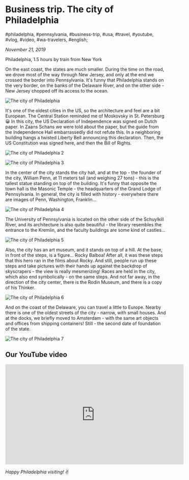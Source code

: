 # Business trip. The city of Philadelphia

#philadelphia, #pennsylvania, #business-trip, #usa, #travel, #youtube, #vlog, #video, #wa-travelers, #english;

_November 21, 2019_

Philadelphia, 1.5 hours by train from New York

On the east coast, the states are much smaller. During the time on the road, we drove most of the way through New Jersey, and only at the end we crossed the border into Pennsylvania. It's funny that Philadelphia stands on the very border, on the banks of the Delaware River, and on the other side - New Jersey chopped off its access to the ocean.

![The city of Philadelphia](/images/business-trip-the-city-of-philadelphia/1.jpg "The city of Philadelphia")

It's one of the oldest cities in the US, so the architecture and feel are a bit European. The Central Station reminded me of Moskovsky in St. Petersburg 😀
In this city, the US Declaration of Independence was signed on Dutch paper. In Zaans Schans we were told about the paper, but the guide from the Independence Hall embarrassedly did not refute this. In a neighboring building hangs a twisted Liberty Bell announcing this declaration. Then, the US Constitution was signed here, and then the Bill of Rights.

![The city of Philadelphia 2](/images/business-trip-the-city-of-philadelphia/2.jpg "The city of Philadelphia 2")

![The city of Philadelphia 3](/images/business-trip-the-city-of-philadelphia/3.jpg "The city of Philadelphia 3")

In the center of the city stands the city hall, and at the top - the founder of the city, William Penn, at 11 meters tall (and weighing 27 tons) - this is the tallest statue standing on top of the building. It's funny that opposite the town hall is the Masonic Temple - the headquarters of the Grand Lodge of Pennsylvania. In general, the city is filled with history - everywhere there are images of Penn, Washington, Franklin...

![The city of Philadelphia 4](/images/business-trip-the-city-of-philadelphia/4.jpg "The city of Philadelphia 4")

The University of Pennsylvania is located on the other side of the Schuylkill River, and its architecture is also quite beautiful - the library resembles the entrance to the Kremlin, and the faculty buildings are some kind of castles...

![The city of Philadelphia 5](/images/business-trip-the-city-of-philadelphia/5.jpg "The city of Philadelphia 5")

Also, the city has an art museum, and it stands on top of a hill. At the base, in front of the steps, is a figure... Rocky Balboa! After all, it was these steps that this hero ran in the films about Rocky. And still, people run up these steps and take pictures with their hands up against the backdrop of skyscrapers - the view is really mesmerizing! Races are held in the city, which also end symbolically - on the same steps. And not far away, in the direction of the city center, there is the Rodin Museum, and there is a copy of his Thinker.

![The city of Philadelphia 6](/images/business-trip-the-city-of-philadelphia/6.jpg "The city of Philadelphia 6")

And on the coast of the Delaware, you can travel a little to Europe. Nearby there is one of the oldest streets of the city - narrow, with small houses. And at the docks, we briefly moved to Amsterdam - with the same art objects and offices from shipping containers! Still - the second date of foundation of the state.

![The city of Philadelphia 7](/images/business-trip-the-city-of-philadelphia/7.jpg "The city of Philadelphia 7")

## Our YouTube video

<iframe width="560" height="315" src="https://www.youtube.com/embed/7U7rkhX5GDI" title="YouTube video player" frameborder="0" allow="accelerometer; autoplay; clipboard-write; encrypted-media; gyroscope; picture-in-picture" allowfullscreen></iframe>

_Happy Philadelphia visiting!_ :v:
